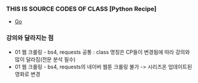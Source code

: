 ### THIS IS SOURCE CODES OF CLASS [Python Recipe]
 - [Go](https://www.inflearn.com/course/%ED%8C%8C%EC%9D%B4%EC%8D%AC-%EB%A0%88%EC%8B%9C%ED%94%BC-%ED%99%9C%EC%9A%A9/dashboard)

### 강의와 달라지는 점
 - 01 웹 크롤링 - bs4, requests 공통 : class 명칭은 CP들이 변경됨에 따라 강의와 많이 달라짐(전문 분석 필수)
 - 01 웹 크롤링 - bs4, requests의 네이버 웹툰 크롤링 불가 -> 시리즈온 업데이트된 영화로 변경